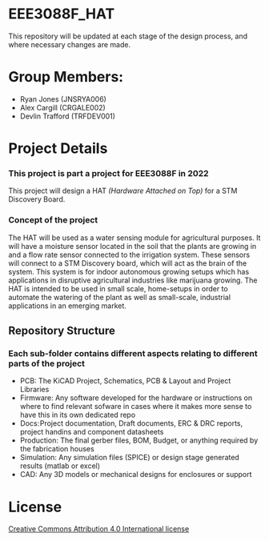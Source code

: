 # EEE3088F_HAT
This repository will be updated at each stage of the design process, and where necessary changes are made.

# Group Members:
* Ryan Jones (JNSRYA006)
* Alex Cargill (CRGALE002)
* Devlin Trafford (TRFDEV001)

# Project Details
### This project is part a project for EEE3088F in 2022
This project will design a HAT *(Hardware Attached on Top)* for a STM Discovery Board.

### Concept of the project
The HAT will be used as a water sensing module for agricultural purposes. It will have a moisture sensor located in the soil that the plants are growing in and a flow rate sensor connected to the irrigation system. These sensors will connect to a STM Discovery board, which will act as the brain of the system. This system is for indoor autonomous growing setups which has applications in disruptive agricultural industries like marijuana growing. The HAT is intended to be used in small scale, home-setups in order to automate the watering of the plant as well as small-scale, industrial applications in an emerging market.

## Repository Structure
### Each sub-folder contains different aspects relating to different parts of the project
* PCB: The KiCAD Project, Schematics, PCB & Layout and Project Libraries
* Firmware: Any software developed for the hardware or instructions on where to find relevant sofware in cases where it makes more sense to have this in its own dedicated repo
* Docs: Project documentation, Draft documents, ERC & DRC reports, project handins and component datasheets
* Production: The final gerber files, BOM, Budget, or anything required by the fabrication houses
* Simulation: Any simulation files (SPICE) or design stage generated results (matlab or excel) 
* CAD: Any 3D models or mechanical designs for enclosures or support





# License
[Creative Commons Attribution 4.0 International license](https://choosealicense.com/licenses/cc-by-4.0/)
